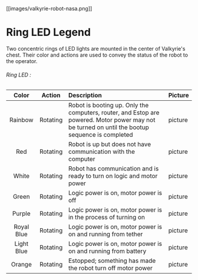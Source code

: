 [[images/valkyrie-robot-nasa.png]]  

# Ring LED Legend

Two concentric rings of LED lights are mounted in the center of Valkyrie's chest. Their color and actions are used to convey the status of the robot to the operator.   

###### Ring LED :
Color | Action | Description | Picture
:--------:|:--------:|:--------|:--------
Rainbow | Rotating | Robot is booting up. Only the computers, router, and Estop are powered. Motor power may not be turned on until the bootup sequence is completed | picture  
Red | Rotating | Robot is up but does not have communication with the computer | picture  
White | Rotating | Robot has communication and is ready to turn on logic and motor power | picture  
Green | Rotating | Logic power is on, motor power is off | picture  
Purple | Rotating | Logic power is on, motor power is in the process of turning on | picture 
Royal Blue | Rotating | Logic power is on, motor power is on and running from tether | picture 
Light Blue | Rotating | Logic power is on, motor power is on and running from battery | picture 
Orange | Rotating | Estopped; something has made the robot turn off motor power | picture 
